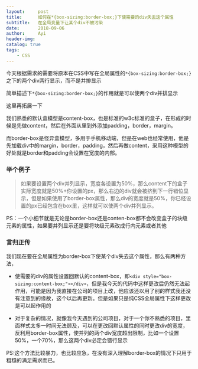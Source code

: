 ```yaml
---
layout:     post
title:      如何在*{box-sizing:border-box;}下使需要的div失去这个属性
subtitle:   在全局变量下让某个div不被污染
date:       2018-09-06
author:     Ayi
header-img: 
catalog: true
tags:
    - CSS
---
```


今天根据需求的需要将原本在CSS中写在全局属性的`*{box-sizing:border-box;}`之下的两个div两行显示，而不是并排显示

简单描述下`*{box-sizing:border-box;}`的作用就是可以使两个div并排显示

这里再拓展一下

我们熟悉的默认盒模型是content-box，也是标准的w3c标准的盒子，在形成的时候是先做content，然后在外面从里到外添加padding，border，margin。

而border-box是怪异盒模型，多用于手机移动端，但是在web也经常使用，他是先加载div中的margin，border，padding，然后再做content，采用这种模型的好处就是border和padding会设置在宽度的内部。

### 举个例子

>如果要设置两个div并列显示，宽度各设置为50%，那么content下的盒子实际宽度就是50%+你设置的px，那么右边的div就会被挤到下一行错位显示，但是如果使用了border-box属性，那么div的宽度就是50%，你已经设置的px已经包含在box里，这样就可以使两个div并列显示。

PS：一个小细节就是无论是border-box还是conten-box都不会改变盒子的块级元素的属性，如果要并列显示还是要将块级元素改成行内元素或者其他

### 言归正传

我们现在要在全局属性为border-box下使某个div失去这个属性，那么有两种方法，

- 使需要的div的属性设置回默认的content-box，即`<div style="box-sizing:content-box;"></div>`，但是我今天的代码中这样更改后仍然无法起作用，可能是因为我直接在公司的项目上改，他应该还以用了别的样式我还没有注意到的缘故，这个以后再更新。但是如果只是纯CSS全局属性下这样更改是可以起作用的

- 对于复杂的情况，就像我今天遇到的公司项目，对于一个你不熟悉的项目，里面样式太多一时间无法顾及，可以在更改回默认属性的同时更改div的宽度，反利用border-box属性，使并列的两个div宽度超出限制，比如一个设置50%，一个70%，那么这两个div必定会错行显示

PS:这个方法比较暴力，也比较应急，在没有深入理解border-box的情况下只用于粗糙的满足需求而已。